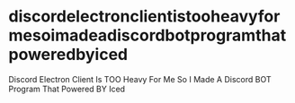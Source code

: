 # discordelectronclientistooheavyformesoimadeadiscordbotprogramthatpoweredbyiced
Discord Electron Client Is TOO Heavy For Me So I Made A Discord BOT Program That Powered BY Iced
